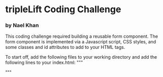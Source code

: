 # tripleLift Coding Challenge
### by Nael Khan
This coding challenge required building a reusable form component. The form component is implemented via a Javascript script, CSS styles, and some classes and id attributes to add to your HTML tags.

To start off, add the following files to your working directory and add the following lines to your index.html:
"""
<link rel="stylesheet" href="form_list.css">
<script src="form_list.js"></script>
"""
